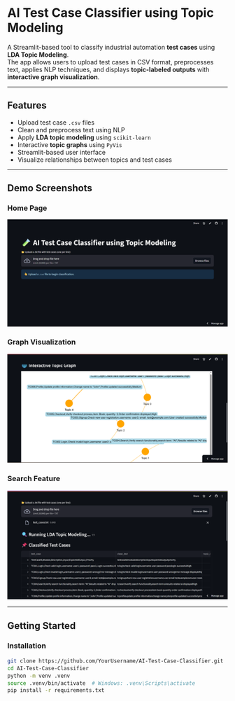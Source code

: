 # AI Test Case Classifier using Topic Modeling

A Streamlit-based tool to classify industrial automation **test cases** using **LDA Topic Modeling**.  
The app allows users to upload test cases in CSV format, preprocesses text, applies NLP techniques, and displays **topic-labeled outputs** with **interactive graph visualization**.

---

## **Features**

- Upload test case `.csv` files
- Clean and preprocess text using NLP
- Apply **LDA topic modeling** using `scikit-learn`
- Interactive **topic graphs** using `PyVis`
- Streamlit-based user interface
- Visualize relationships between topics and test cases

---

## **Demo Screenshots**

### Home Page
![Home Page](assets/home.png)

### Graph Visualization
![Graph Visualization](assets/graph.png)

### Search Feature
![Search Feature](assets/search.png)

---

## **Getting Started**

### **Installation**
```bash
git clone https://github.com/YourUsername/AI-Test-Case-Classifier.git
cd AI-Test-Case-Classifier
python -m venv .venv
source .venv/bin/activate  # Windows: .venv\Scripts\activate
pip install -r requirements.txt
